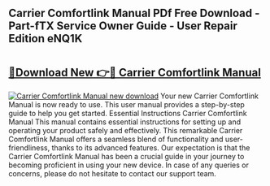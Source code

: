 ## Carrier Comfortlink Manual PDf Free Download - Part-fTX Service Owner Guide - User Repair Edition eNQ1K

# <h2><a href="http://bc28533.oget.top/?id=Carrier+Comfortlink+Manual">🔗Download New 👉🔴 Carrier Comfortlink Manual</a></h2>

[![Carrier Comfortlink Manual new download](https://i.imgur.com/5g1atiW.png)](http://bc28533.oget.top/?id=Carrier+Comfortlink+Manual)
Your new Carrier Comfortlink Manual is now ready to use. This user manual provides a step-by-step guide to help you get started. Essential Instructions Carrier Comfortlink Manual This manual contains essential instructions for setting up and operating your product safely and effectively. This remarkable Carrier Comfortlink Manual offers a seamless blend of functionality and user-friendliness, thanks to its advanced features. Our expectation is that the Carrier Comfortlink Manual has been a crucial guide in your journey to becoming proficient in using your new device. In case of any queries or concerns, please do not hesitate to contact our support team.
